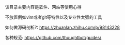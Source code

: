 

该目录主要内容是软件、网站等使用心得

不放置例如vim或者git等特性以及专业性太强的工具

如何做源码剖析?: https://zhuanlan.zhihu.com/p/98143228

各种规范: https://github.com/thoughtbot/guides/